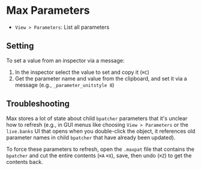 # Max Parameters

- `View > Parameters`: List all parameters

## Setting

To set a value from an inspector via a message:

1. In the inspector select the value to set and copy it (`⌘C`)
2. Get the parameter name and value from the clipboard, and set it via a message (e.g., `_parameter_unitstyle 8`)

## Troubleshooting

Max stores a lot of state about child `bpatcher` parameters that it's unclear how to refresh (e.g., in GUI menus like choosing `View > Parameters` or the `live.banks` UI that opens when you double-click the object, it references old parameter names in child `bpatcher` that have already been updated).

To force these parameters to refresh, open the `.maxpat` file that contains the `bpatcher` and cut the entire contents (`⌘A` `⌘X`), save, then undo (`⌘Z`) to get the contents back.
